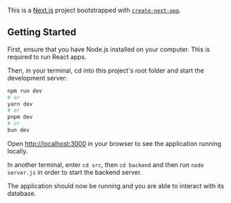 This is a [Next.js](https://nextjs.org) project bootstrapped with [`create-next-app`](https://nextjs.org/docs/app/api-reference/cli/create-next-app).

## Getting Started

First, ensure that you have Node.js installed on your computer. This is required to run React apps.

Then, in your terminal, cd into this project's root folder and start the development server:

```bash
npm run dev
# or
yarn dev
# or
pnpm dev
# or
bun dev
```

Open [http://localhost:3000](http://localhost:3000) in your browser to see the application running locally.

In another terminal, enter `cd src`, then `cd backend` and then run `node server.js` in order to start the backend server.

The application should now be running and you are able to interact with its database.
